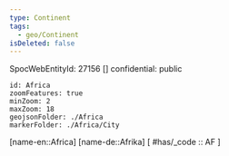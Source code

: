 ```yaml
---
type: Continent
tags:
  - geo/Continent
isDeleted: false
---
```

SpocWebEntityId: 27156
[]
confidential: public
```leaflet
id: Africa
zoomFeatures: true 
minZoom: 2 
maxZoom: 18
geojsonFolder: ./Africa
markerFolder: ./Africa/City
```

[name-en::Africa]
[name-de::Afrika]
[ #has/_code  :: AF ]
